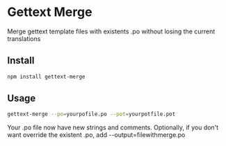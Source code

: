 # Gettext Merge

Merge gettext template files with existents .po without losing the current translations

## Install

```bash
npm install gettext-merge
```

## Usage

```bash
gettext-merge --po=yourpofile.po --pot=yourpotfile.pot
```

Your .po file now have new strings and comments.
Optionally, if you don't want override the existent .po, add --output=filewithmerge.po